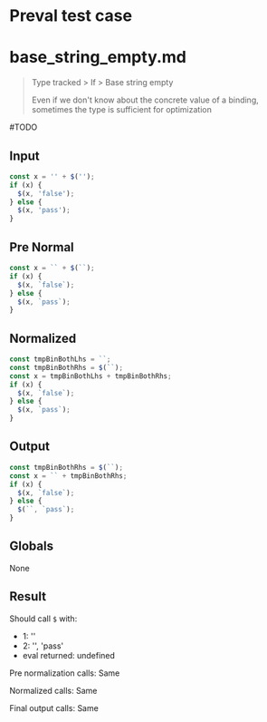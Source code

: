 # Preval test case

# base_string_empty.md

> Type tracked > If > Base string empty
>
> Even if we don't know about the concrete value of a binding, sometimes the type is sufficient for optimization

#TODO

## Input

`````js filename=intro
const x = '' + $('');
if (x) {
  $(x, 'false');
} else {
  $(x, 'pass');
}
`````

## Pre Normal

`````js filename=intro
const x = `` + $(``);
if (x) {
  $(x, `false`);
} else {
  $(x, `pass`);
}
`````

## Normalized

`````js filename=intro
const tmpBinBothLhs = ``;
const tmpBinBothRhs = $(``);
const x = tmpBinBothLhs + tmpBinBothRhs;
if (x) {
  $(x, `false`);
} else {
  $(x, `pass`);
}
`````

## Output

`````js filename=intro
const tmpBinBothRhs = $(``);
const x = `` + tmpBinBothRhs;
if (x) {
  $(x, `false`);
} else {
  $(``, `pass`);
}
`````

## Globals

None

## Result

Should call `$` with:
 - 1: ''
 - 2: '', 'pass'
 - eval returned: undefined

Pre normalization calls: Same

Normalized calls: Same

Final output calls: Same
